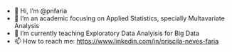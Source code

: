 - 👋 Hi, I’m @pnfaria
- 👀 I’m an academic focusing on Applied Statistics, specially Multavariate Analysis
- 🌱 I’m currently teaching Exploratory Data Analyisis for Big Data
- 📫 How to reach me: https://www.linkedin.com/in/priscila-neves-faria

<!---
pnfaria/pnfaria is a ✨ special ✨ repository because its `README.md` (this file) appears on your GitHub profile.
You can click the Preview link to take a look at your changes.
--->
